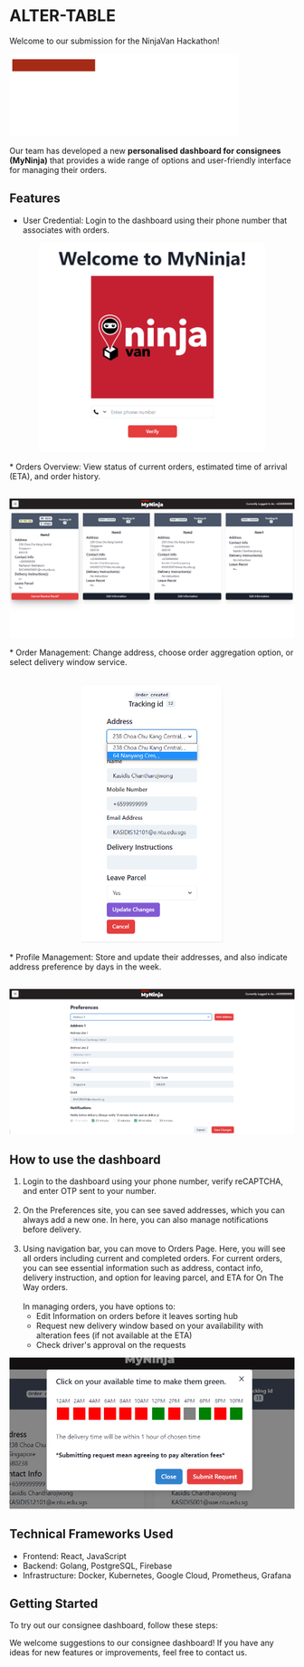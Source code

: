 # ALTER-TABLE

Welcome to our submission for the NinjaVan Hackathon!  

![MyNinja Logo](images/logo_wht.png?raw=true)

Our team has developed a new **personalised dashboard for consignees (MyNinja)** that provides a wide range of options and user-friendly interface for managing their orders.

## Features

* User Credential: Login to the dashboard using their phone number that associates with orders.<br/>
<p align="center"><img src="images/Login.png" alt="isolated" width="400"/></p>
* Orders Overview: View status of current orders, estimated time of arrival (ETA), and order history.<br/><br/>
<p align="center"><img src="images/OrderList.png" alt="isolated" width="650"/></p>
* Order Management: Change address, choose order aggregation option, or select delivery window service.<br/><br/>
<p align="center"><img src="images/ChangeAddress.png" alt="isolated" width="250"/></p>
* Profile Management: Store and update their addresses, and also indicate address preference by days in the week.<br/><br/>
<p align="center"><img src="images/Preferences.png" alt="isolated" width="650"/></p>

## How to use the dashboard

1. Login to the dashboard using your phone number, verify reCAPTCHA, and enter OTP sent to your number.<br/><br/>
2. On the Preferences site, you can see saved addresses, which you can always add a new one. In here, you can also manage notifications before delivery. <br/><br/>
3. Using navigation bar, you can move to Orders Page. Here, you will see all orders including current and completed orders. For current orders, you can see essential information such as address, contact info, delivery instruction, and option for leaving parcel, and ETA for On The Way orders. <br/><br/>
In managing orders, you have options to: <br/>
    - Edit Information on orders before it leaves sorting hub
    - Request new delivery window based on your availability with alteration fees (if not available at the ETA)
    - Check driver's approval on the requests
<p align="center"><img src="images/DeliveryWindow.png" alt="isolated" width="650"/></p>

## Technical Frameworks Used

* Frontend: React, JavaScript
* Backend: Golang, PostgreSQL, Firebase
* Infrastructure: Docker, Kubernetes, Google Cloud, Prometheus, Grafana

## Getting Started

To try out our consignee dashboard, follow these steps:



We welcome suggestions to our consignee dashboard! If you have any ideas for new features or improvements, feel free to contact us.
